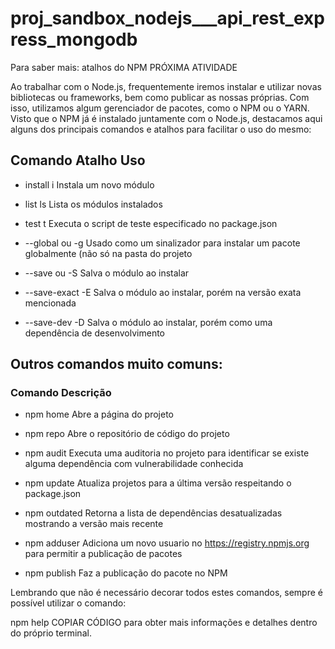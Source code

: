 # proj_sandbox_nodejs___api_rest_express_mongodb

Para saber mais: atalhos do NPM
PRÓXIMA ATIVIDADE

Ao trabalhar com o Node.js, frequentemente iremos instalar e utilizar novas bibliotecas ou frameworks, bem como publicar as nossas próprias. Com isso, utilizamos algum gerenciador de pacotes, como o NPM ou o YARN. Visto que o NPM já é instalado juntamente com o Node.js, destacamos aqui alguns dos principais comandos e atalhos para facilitar o uso do mesmo:

## Comando	Atalho	Uso
* install	i
Instala um novo módulo

* list ls
Lista os módulos instalados

* test t
Executa o script de teste especificado no package.json

* --global ou -g 
Usado como um sinalizador para instalar um pacote globalmente (não só na pasta do projeto

* --save ou -S
Salva o módulo ao instalar

* --save-exact -E
Salva o módulo ao instalar, porém na versão exata mencionada

* --save-dev -D
Salva o módulo ao instalar, porém como uma dependência de desenvolvimento

## Outros comandos muito comuns:

### Comando	Descrição

* npm home
Abre a página do projeto

* npm repo
Abre o repositório de código do projeto

* npm audit
Executa uma auditoria no projeto para identificar se existe alguma dependência com vulnerabilidade conhecida

* npm update
Atualiza projetos para a última versão respeitando o package.json

* npm outdated
Retorna a lista de dependências desatualizadas mostrando a versão mais recente

* npm adduser
Adiciona um novo usuario no https://registry.npmjs.org para permitir a publicação de pacotes

* npm publish
Faz a publicação do pacote no NPM

Lembrando que não é necessário decorar todos estes comandos, sempre é possível utilizar o comando:

npm help <nome do comando>COPIAR CÓDIGO
para obter mais informações e detalhes dentro do próprio terminal.